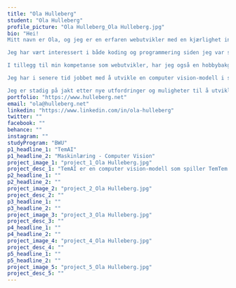 ```yaml
---
title: "Ola Hulleberg"
student: "Ola Hulleberg"
profile_picture: "Ola Hulleberg_Ola Hulleberg.jpg"
bio: "Hei!
Mitt navn er Ola, og jeg er en erfaren webutvikler med en kjærlighet innenfor backend-systemer.

Jeg har vært interessert i både koding og programmering siden jeg var syv år gammel, og har vært innom det meste av programmering-/kodespråk.

I tillegg til min kompetanse som webutvikler, har jeg også en hobbybakgrunn innen serverhosting, og har dermed opparbeidet meg en omfattende kunnskap om infrastruktur og nettverk. Dette har gitt meg en dyp forståelse av hvordan man skal optimalisere applikasjoner og tjenester for å kunne skalere og håndtere stor trafikk samt effektiv troubleshooting.

Jeg har i senere tid jobbet med å utvikle en computer vision-modell i samarbeid med skolekamerat, Sivert Gullberg Hansen. Modellen leser skjermbilder fra et spill for å identifisere og lokalisere 'shiny' skapninger, samt trene allerede fangede skapninger.

Jeg er stadig på jakt etter nye utfordringer og muligheter til å utvikle meg videre. Hvis du leter etter en pålitelig og kreativ webutvikler med en dyp forståelse av webutvikling, serverinfrastruktur og ikke minst computer vision, så er det bare å ta kontakt via epost eller LinkedIn!"
portfolio: "https://www.hulleberg.net"
email: "ola@hulleberg.net"
linkedin: "https://www.linkedin.com/in/ola-hulleberg"
twitter: ""
facebook: ""
behance: ""
instagram: ""
studyProgram: "BWU"
p1_headline_1: "TemAI"
p1_headline_2: "Maskinlæring - Computer Vision"
project_image_1: "project_1_Ola Hulleberg.jpg"
project_desc_1: "TemAI er en computer vision-modell som spiller TemTem kun ved å lese skjermbilder. Denne modellen forstår spillet kontekstmessig, og kan utføre diverse oppgaver som å fange 'shiny' skapninger, eller trene dine allerede fangede skapninger. Modellen kan selv annotere data til trening av seg selv, med kun en rask gjennomgang av mennesker for å bekrefte datasettet."
p2_headline_1: ""
p2_headline_2: ""
project_image_2: "project_2_Ola Hulleberg.jpg"
project_desc_2: ""
p3_headline_1: ""
p3_headline_2: ""
project_image_3: "project_3_Ola Hulleberg.jpg"
project_desc_3: ""
p4_headline_1: ""
p4_headline_2: ""
project_image_4: "project_4_Ola Hulleberg.jpg"
project_desc_4: ""
p5_headline_1: ""
p5_headline_2: ""
project_image_5: "project_5_Ola Hulleberg.jpg"
project_desc_5: ""
---
```

